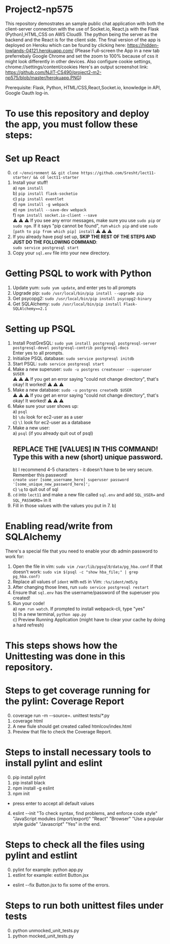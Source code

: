 # Project2-np575

This repository demostrates an sample public chat application with both the client-server connection with the use of Socket.io, React.js with the Flask (Python),HTML,CSS on AWS Cloud9. The python being the server as the backend and the React is for the client side.
The final version of the app is deployed on Heroku which can be found by clicking here: https://hidden-lowlands-04121.herokuapp.com/ (Please Full-screen the App in a new tab preferrebaly Google Chrome and set the zoom to 100% because of css it might look differently in other devices. Also configure cookie settings, chrome://settings/content/cookies   Here's an output screenshot link: https://github.com/NJIT-CS490/project2-m2-np575/blob/master/herokuapp.PNG)

Prerequisite: Flask, Python, HTML/CSS,React,Socket.io, knowledge in API, Google Oauth log-in.

# To use this repository and deploy the app, you must follow these steps:

# Set up React  
0. `cd ~/environment && git clone https://github.com/Sresht/lect11-starter/ && cd lect11-starter`    
1. Install your stuff!    
  a) `npm install`    
  b) `pip install flask-socketio`    
  c) `pip install eventlet`    
  d) `npm install -g webpack`    
  e) `npm install --save-dev webpack`    
  f) `npm install socket.io-client --save`    
:warning: :warning: :warning: If you see any error messages, make sure you use `sudo pip` or `sudo npm`. If it says "pip cannot be found", run `which pip` and use `sudo [path to pip from which pip] install` :warning: :warning: :warning:    
2. If you already have psql set up, **SKIP THE REST OF THE STEPS AND JUST DO THE FOLLOWING COMMAND**:   
`sudo service postgresql start`    
3. Copy your `sql.env` file into your new directory.
  
# Getting PSQL to work with Python  
  
1. Update yum: `sudo yum update`, and enter yes to all prompts    
2. Upgrade pip: `sudo /usr/local/bin/pip install --upgrade pip`  
3. Get psycopg2: `sudo /usr/local/bin/pip install psycopg2-binary`    
4. Get SQLAlchemy: `sudo /usr/local/bin/pip install Flask-SQLAlchemy==2.1`    
  
# Setting up PSQL  
  
1. Install PostGreSQL: `sudo yum install postgresql postgresql-server postgresql-devel postgresql-contrib postgresql-docs`    
    Enter yes to all prompts.    
2. Initialize PSQL database: `sudo service postgresql initdb`    
3. Start PSQL: `sudo service postgresql start`    
4. Make a new superuser: `sudo -u postgres createuser --superuser $USER`    
    :warning: :warning: :warning: If you get an error saying "could not change directory", that's okay! It worked! :warning: :warning: :warning:    
5. Make a new database: `sudo -u postgres createdb $USER`    
        :warning: :warning: :warning: If you get an error saying "could not change directory", that's okay! It worked! :warning: :warning: :warning:    
6. Make sure your user shows up:    
    a) `psql`    
    b) `\du` look for ec2-user as a user    
    c) `\l` look for ec2-user as a database    
7. Make a new user:    
    a) `psql` (if you already quit out of psql)    
    ## REPLACE THE [VALUES] IN THIS COMMAND! Type this with a new (short) unique password.   
    b) I recommend 4-5 characters - it doesn't have to be very secure. Remember this password!  
        `create user [some_username_here] superuser password '[some_unique_new_password_here]';`    
    c) `\q` to quit out of sql    
8. `cd` into `lect11` and make a new file called `sql.env` and add `SQL_USER=` and `SQL_PASSWORD=` in it  
9. Fill in those values with the values you put in 7. b)  
  
  
# Enabling read/write from SQLAlchemy  
There's a special file that you need to enable your db admin password to work for:  
1. Open the file in vim: `sudo vim /var/lib/pgsql9/data/pg_hba.conf`
If that doesn't work: `sudo vim $(psql -c "show hba_file;" | grep pg_hba.conf)`  
2. Replace all values of `ident` with `md5` in Vim: `:%s/ident/md5/g`  
3. After changing those lines, run `sudo service postgresql restart`  
4. Ensure that `sql.env` has the username/password of the superuser you created!  
5. Run your code!    
  a) `npm run watch`. If prompted to install webpack-cli, type "yes"    
  b) In a new terminal, `python app.py`    
  c) Preview Running Application (might have to clear your cache by doing a hard refresh)   
  
# This steps shows how the Unittesting was done in this repository.

# Steps to get coverage running for the pylint: Coverage Report
0. coverage run -m --source=. unittest tests/*.py
1. coverage html
3. A new fiule should get created called htmlcov/index.html
4. Preview that file to check the Coverage Report.

# Steps to install necessary tools to install pylint and eslint
0. pip install pylint
1. pip install black
2. npm install -g eslint
3. npm init
* press enter to accept all default values
4. eslint --init
"To check syntax, find problems, and enforce code style"
"JavaScript modules (import/export)"
"React"
"Browser"
"Use a popular style guide"
"Javascript"
"Yes" in the end.

# Steps to check all the files using pylint and estlint
0. pylint <python files> for example: python app.py
1. estlint <jsx files> for example: estlint Button.jsx
* eslint --fix Button.jsx to fix some of the errors.
  
# Steps to run both unittest files under tests
0. python unmocked_unit_tests.py
1. python mocked_unit_tests.py

